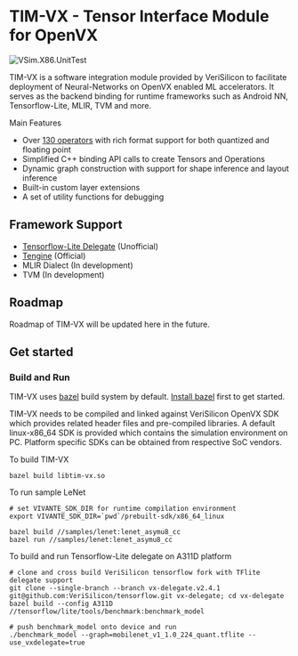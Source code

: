 

# TIM-VX - Tensor Interface Module for OpenVX
![VSim.X86.UnitTest](https://github.com/VeriSilicon/TIM-VX/actions/workflows/x86_vsim_unit_test.yml/badge.svg)

TIM-VX is a software integration module provided by VeriSilicon to facilitate deployment of Neural-Networks on OpenVX enabled ML accelerators. It serves as the backend binding for runtime frameworks such as Android NN, Tensorflow-Lite, MLIR, TVM and more.

Main Features
 - Over [130 operators](https://github.com/VeriSilicon/TIM-VX/blob/main/src/tim/vx/ops/README.md) with rich format support for both quantized and floating point
 - Simplified C++ binding API calls to create Tensors and Operations
 - Dynamic graph construction with support for shape inference and layout inference
 - Built-in custom layer extensions
 - A set of utility functions for debugging

## Framework Support

- [Tensorflow-Lite Delegate](https://github.com/VeriSilicon/tensorflow/tree/vx-delegate.v2.4.1) (Unofficial)
- [Tengine](https://github.com/OAID/Tengine) (Official)
- MLIR Dialect (In development)
- TVM (In development)

## Roadmap

Roadmap of TIM-VX will be updated here in the future.

## Get started

### Build and Run
TIM-VX uses [bazel](https://bazel.build) build system by default. [Install bazel](https://docs.bazel.build/versions/master/install.html) first to get started.

TIM-VX needs to be compiled and linked against VeriSilicon OpenVX SDK which provides related header files and pre-compiled libraries. A default linux-x86_64 SDK is provided which contains the simulation environment on PC. Platform specific SDKs can be obtained from respective SoC vendors.

To build TIM-VX
```shell
bazel build libtim-vx.so
```

To run sample LeNet
```shell
# set VIVANTE_SDK_DIR for runtime compilation environment
export VIVANTE_SDK_DIR=`pwd`/prebuilt-sdk/x86_64_linux

bazel build //samples/lenet:lenet_asymu8_cc
bazel run //samples/lenet:lenet_asymu8_cc
```

To build and run Tensorflow-Lite delegate on A311D platform
```shell
# clone and cross build VeriSilicon tensorflow fork with TFlite delegate support
git clone --single-branch --branch vx-delegate.v2.4.1 git@github.com:VeriSilicon/tensorflow.git vx-delegate; cd vx-delegate
bazel build --config A311D //tensorflow/lite/tools/benchmark:benchmark_model

# push benchmark_model onto device and run
./benchmark_model --graph=mobilenet_v1_1.0_224_quant.tflite --use_vxdelegate=true
```
